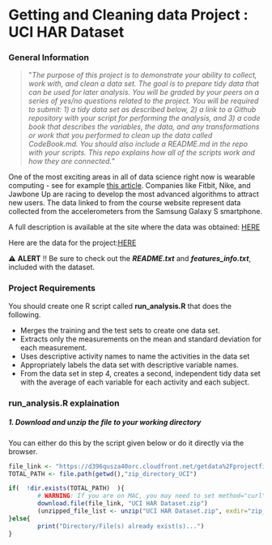 # Getting and Cleaning data Project : UCI HAR Dataset

### General Information
> "_The purpose of this project is to demonstrate your ability to collect, work with, and clean a data set. The goal is to prepare tidy data that can be used for later analysis. You will be graded by your peers on a series of yes/no questions related to the project. You will be required to submit: 1) a tidy data set as described below, 2) a link to a Github repository with your script for performing the analysis, and 3) a code book that describes the variables, the data, and any transformations or work that you performed to clean up the data called CodeBook.md. You should also include a README.md in the repo with your scripts. This repo explains how all of the scripts work and how they are connected._"

One of the most exciting areas in all of data science right now is wearable computing - see for example <a href="http://www.insideactivitytracking.com/data-science-activity-tracking-and-the-battle-for-the-worlds-top-sports-brand/">this article</a>. Companies like Fitbit, Nike, and Jawbone Up are racing to develop the most advanced algorithms to attract new users. The data linked to from the course website represent data collected from the accelerometers from the Samsung Galaxy S smartphone.

A full description is available at the site where the data was obtained: <a href="http://archive.ics.uci.edu/ml/datasets/Human+Activity+Recognition+Using+Smartphones">HERE</a>

Here are the data for the project:<a href="https://d396qusza40orc.cloudfront.net/getdata%2Fprojectfiles%2FUCI%20HAR%20Dataset.zip">HERE</a>

⚠️ **ALERT** !! Be sure to check out the ***README.txt*** and ***features_info.txt***, included with the dataset.

### Project Requirements
You should create one R script called **run_analysis.R** that does the following.
- Merges the training and the test sets to create one data set.
- Extracts only the measurements on the mean and standard deviation for each measurement.
- Uses descriptive activity names to name the activities in the data set
- Appropriately labels the data set with descriptive variable names.
- From the data set in step 4, creates a second, independent tidy data set with the average of each variable for each activity and each subject.

### run_analysis.R explaination
##### 1. Download and unzip the file to your working directory
You can either do this by the script given below or do it directly via the browser.
```R
file_link <- "https://d396qusza40orc.cloudfront.net/getdata%2Fprojectfiles%2FUCI%20HAR%20Dataset.zip"
TOTAL_PATH <- file.path(getwd(),"zip_directory_UCI")

if(  !dir.exists(TOTAL_PATH)  ){
        # WARNING: If you are on MAC, you may need to set method="curl"
        download.file(file_link, "UCI HAR Dataset.zip")
        (unzipped_file_list <- unzip("UCI HAR Dataset.zip", exdir="zip_directory_UCI"))
}else{
        print("Directory/File(s) already exist(s)...")
}
```
